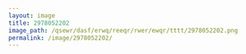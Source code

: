 ```yaml
---
layout: image
title: 2978052202
image_path: /qsewr/dasf/erwq/reeqr/rwer/ewqr/tttt/2978052202.png
permalink: /image/2978052202/
---
```

